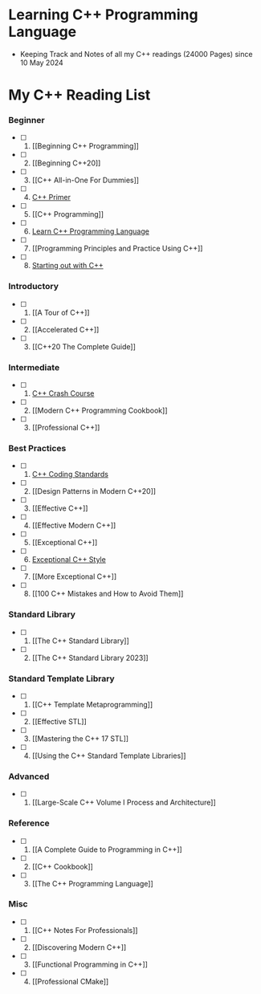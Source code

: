 # Learning C++ Programming Language

  - Keeping Track and Notes of all my C++ readings (24000 Pages) since 10 May 2024

# My C++ Reading List

### Beginner

- [ ] 1. [[Beginning C++ Programming]]
- [ ] 2. [[Beginning C++20]]
- [ ] 3. [[C++ All-in-One For Dummies]]
- [ ] 4. [C++ Primer](https://github.com/olemdiga/Cpp-Programming/tree/f744da2d851982a71e3cfb59c42991c42b58142e/My%20Notes/C%2B%2B%20Primer)
- [ ] 5. [[C++ Programming]]
- [ ] 6. [Learn C++ Programming Language](https://github.com/olemdiga/Cpp-Programming/tree/2de54687acc034ac56bdde83f5962f0267f58e02/My%20Notes/Learn%20C%2B%2B%20Programming%20Language)
- [ ] 7. [[Programming Principles and Practice Using C++]]
- [ ] 8. [Starting out with C++](https://github.com/olemdiga/Cpp-Programming/tree/2de54687acc034ac56bdde83f5962f0267f58e02/My%20Notes/Starting%20out%20with%20C%2B%2B)

### Introductory

- [ ] 1. [[A Tour of C++]]
- [ ] 2. [[Accelerated C++]]
- [ ] 3. [[C++20 The Complete Guide]]

### Intermediate

- [ ] 1. [C++ Crash Course](https://github.com/olemdiga/Cpp-Programming/tree/f744da2d851982a71e3cfb59c42991c42b58142e/My%20Notes/C%2B%2B%20Crash%20Course)
- [ ] 2. [[Modern C++ Programming Cookbook]]
- [ ] 3. [[Professional C++]]

### Best Practices

- [ ] 1. [C++ Coding Standards](https://github.com/olemdiga/Cpp-Programming/tree/8472295a81d109c69420003682d2d1fc7e921c07/My%20Notes/C%2B%2B%20Coding%20Standards)
- [ ] 2. [[Design Patterns in Modern C++20]]
- [ ] 3. [[Effective C++]]
- [ ] 4. [[Effective Modern C++]]
- [ ] 5. [[Exceptional C++]]
- [ ] 6. [Exceptional C++ Style](https://github.com/olemdiga/Cpp-Programming/tree/95b84ce0dead74aa51019590008bb963419f2b41/My%20Notes/Exceptional%20C%2B%2B%20Style)
- [ ] 7. [[More Exceptional C++]]
- [ ] 8. [[100 C++ Mistakes and How to Avoid Them]]

### Standard Library

- [ ] 1. [[The C++ Standard Library]]
- [ ] 2. [[The C++ Standard Library 2023]]

### Standard Template Library

- [ ] 1. [[C++ Template Metaprogramming]]
- [ ] 2. [[Effective STL]]
- [ ] 3. [[Mastering the C++ 17 STL]]
- [ ] 4. [[Using the C++ Standard Template Libraries]]

### Advanced

- [ ] 1. [[Large-Scale C++ Volume I Process and Architecture]]

### Reference

- [ ] 1. [[A Complete Guide to Programming in C++]]
- [ ] 2. [[C++ Cookbook]]
- [ ] 3. [[The C++ Programming Language]]

### Misc

- [ ] 1. [[C++ Notes For Professionals]]
- [ ] 2. [[Discovering Modern C++]]
- [ ] 3. [[Functional Programming in C++]]
- [ ] 4. [[Professional CMake]]
